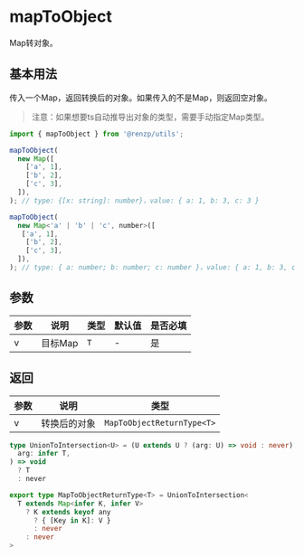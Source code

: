 # mapToObject

Map转对象。

## 基本用法

传入一个Map，返回转换后的对象。如果传入的不是Map，则返回空对象。

> 注意：如果想要ts自动推导出对象的类型，需要手动指定Map类型。

```ts
import { mapToObject } from '@renzp/utils';

mapToObject(
  new Map([
    ['a', 1],
    ['b', 2],
    ['c', 3],
  ]),
); // type: {[x: string]: number}，value: { a: 1, b: 3, c: 3 }

mapToObject(
  new Map<'a' | 'b' | 'c', number>([
   ['a', 1],
    ['b', 2],
    ['c', 3],
  ]),
); // type: { a: number; b: number; c: number }，value: { a: 1, b: 3, c: 3 }
```

## 参数

| 参数 | 说明    | 类型 | 默认值 | 是否必填 |
| ---- | ------- | ---- | ------ | -------- |
| v    | 目标Map | `T`  | -      | 是       |

## 返回

| 参数 | 说明         | 类型                       |
| ---- | ------------ | -------------------------- |
| v    | 转换后的对象 | `MapToObjectReturnType<T>` |

```ts
type UnionToIntersection<U> = (U extends U ? (arg: U) => void : never) extends (
  arg: infer T,
) => void
  ? T
  : never

export type MapToObjectReturnType<T> = UnionToIntersection<
  T extends Map<infer K, infer V>
    ? K extends keyof any
      ? { [Key in K]: V }
      : never
    : never
>
```